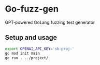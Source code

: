 # Go-fuzz-gen
GPT-powered GoLang fuzzing test generator

## Setup and usage
```bash
export OPENAI_API_KEY='sk-proj-'
go mod init main
go run . ../project/
```
